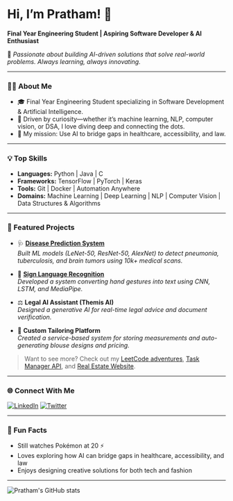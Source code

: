 # Hi, I’m Pratham! 👋

**Final Year Engineering Student | Aspiring Software Developer & AI Enthusiast**

🚀 *Passionate about building AI-driven solutions that solve real-world problems. Always learning, always innovating.*

---

### 👨‍💻 About Me

- 🎓 Final Year Engineering Student specializing in Software Development & Artificial Intelligence.
- 🔬 Driven by curiosity—whether it’s machine learning, NLP, computer vision, or DSA, I love diving deep and connecting the dots.
- 🤖 My mission: Use AI to bridge gaps in healthcare, accessibility, and law.

---

### 💡 Top Skills

- **Languages:** Python | Java | C
- **Frameworks:** TensorFlow | PyTorch | Keras
- **Tools:** Git | Docker | Automation Anywhere
- **Domains:** Machine Learning | Deep Learning | NLP | Computer Vision | Data Structures & Algorithms

---

### 🚀 Featured Projects

- 🩺 [**Disease Prediction System**](https://github.com/Pratham120104/Prediction-System-using-Deep_Learning)<br>
  *Built ML models (LeNet-50, ResNet-50, AlexNet) to detect pneumonia, tuberculosis, and brain tumors using 10k+ medical scans.*

- 🤟 [**Sign Language Recognition**](https://github.com/Pratham120104/Flask-Implementation)<br>
  *Developed a system converting hand gestures into text using CNN, LSTM, and MediaPipe.*

- ⚖️ **Legal AI Assistant (Themis AI)**<br>
  *Designed a generative AI for real-time legal advice and document verification.*

- 👗 **Custom Tailoring Platform**<br>
  *Created a service-based system for storing measurements and auto-generating blouse designs and pricing.*

> Want to see more? Check out my [LeetCode adventures](https://github.com/Pratham120104/Leet-Codes-shit), [Task Manager API](https://github.com/Pratham120104/TASK-MANAGER-API), and [Real Estate Website](https://github.com/Pratham120104/Real_estate_website).

---

### 🌐 Connect With Me

[![LinkedIn](https://img.shields.io/badge/LinkedIn-Pratham%20Kamidri-blue?style=flat&logo=linkedin)](https://www.linkedin.com/in/pratham-kamidri/)
[![Twitter](https://img.shields.io/badge/Twitter-@pratham_1201-1DA1F2?style=flat&logo=twitter)](https://x.com/pratham_1201)

---

### 🎉 Fun Facts

- Still watches Pokémon at 20 ⚡
- Loves exploring how AI can bridge gaps in healthcare, accessibility, and law
- Enjoys designing creative solutions for both tech and fashion

---

![Pratham's GitHub stats](https://github-readme-stats.vercel.app/api?username=Pratham120104&show_icons=true&theme=tokyonight)
